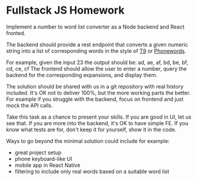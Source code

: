 # Fullstack JS Homework

Implement a number to word list converter as a Node backend and React fronted.

The backend should provide a rest endpoint that converts a given numeric string into a list of corresponding words in the style of [T9](https://en.wikipedia.org/wiki/T9_(predictive_text)) or [Phonewords](https://en.wikipedia.org/wiki/Phoneword).

For example, given the input 23 the output should be: ad, ae, af, bd, be, bf, cd, ce, cf
The frontend should allow the user to enter a number, query the backend for the corresponding expansions, and display them.

The solution should be shared with us in a git repository with real history included.
It's OK not to deliver 100%, but the more working parts the better.
For example if you struggle with the backend, focus on frontend and just mock the API calls.

Take this task as a chance to present your skills.
If you are good in UI, let us see that.
If you are more into the backend, it's OK to have simple FE.
If you know what tests are for, don't keep it for yourself, show it in the code.

Ways to go beyond the minimal solution could include for example:
- great project setup
- phone keyboard-like UI
- mobile app in React Native
- filtering to include only real words based on a suitable word list
